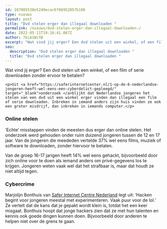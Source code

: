 ```yaml
---
id: 187085538e5240ecac6f86952057b106
type: nieuws
layout: post
title: "Dvd stelen erger dan illegaal downloaden "
permalink: /nieuws/dvd-stelen-erger-dan-illegaal-downloaden-/
date: 2022-05-11T19:16:41.067Z
author: 7biA1WiYB
excerpt: "Wat vind jij erger? Een dvd stelen uit een winkel, of een film of serie downloaden zonder ervoor te betalen?   "
seo:
  description: "Dvd stelen erger dan illegaal downloaden "
  title: "Dvd stelen erger dan illegaal downloaden "
---
```

Wat vind jij erger? Een dvd stelen uit een winkel, of een film of serie downloaden zonder ervoor te betalen?   

    <p>Uit <a href="https://saferinternetcenter.nl/1-op-de-6-nederlandse-jongeren-heeft-wel-eens-een-cyberdelict-gepleegd/" target="_blank">onderzoek </a>blijkt dat Nederlandse jongeren het stelen van een dvd uit een winkel erger vinden dan illegaal een film of serie downloaden. Inbreken in iemand anders zijn huis vinden ze ook een groter misdrijf, dan inbreken in iemands computer.</p>
<h3>Online stelen</h3>
<p>‘Echte’ misstappen vinden de meesten dus erger dan online stelen. Het onderzoek werd gehouden onder ruim duizend jongeren tussen de 12 en 17 jaar. Van de jongeren die meededen vertelde 37% wel eens films, muziek of software te downloaden, zonder hiervoor te betalen. </p>
<p>Van de groep 16-17 jarigen heeft 14% wel eens gehackt, bijvoorbeeld door zich online voor te doen als iemand anders om privé-gegevens los te krijgen. Jongeren weten vaak wel dat het strafbaar is, maar dat houdt ze niet altijd tegen.</p>
<h3>Cybercrime</h3>
<p>Marjolijn Bonthuis van <a href="https://saferinternetcenter.nl/1-op-de-6-nederlandse-jongeren-heeft-wel-eens-een-cyberdelict-gepleegd/" target="_blank">Safer Internet Centre Nederland</a> legt uit: ‘Hacken begint voor jongeren meestal met experimenteren. Vaak puur voor de lol.’ Ze vertelt dat de kans dat je gepakt wordt klein is, totdat het een keer misgaat. Bonthuis hoopt dat jonge hackers zien dat ze met hun talenten en kennis ook goede dingen kunnen doen. Bijvoorbeeld door anderen te helpen niet over de grens te gaan.</p>  
